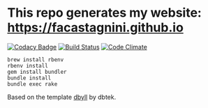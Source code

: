# This repo generates my website: https://facastagnini.github.io

[![Codacy Badge](https://api.codacy.com/project/badge/Grade/f8f5a1ccb54c4f62a72875f2b36d524a)](https://www.codacy.com/app/facastagnini_2/facastagnini-github-io?utm_source=github.com&utm_medium=referral&utm_content=facastagnini/facastagnini.github.io&utm_campaign=badger)
[![Build Status](https://travis-ci.org/facastagnini/facastagnini.github.io.svg)](https://travis-ci.org/facastagnini/facastagnini.github.io) 
[![Code Climate](https://codeclimate.com/github/facastagnini/facastagnini.github.io/badges/gpa.svg)](https://codeclimate.com/github/facastagnini/facastagnini.github.io)

```
brew install rbenv
rbenv install
gem install bundler
bundle install
bundle exec rake
```

Based on the template [dbyll](https://github.com/dbtek/dbyll/) by dbtek.
